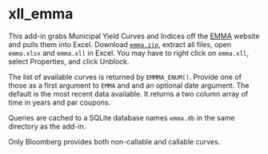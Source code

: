 # xll_emma

This add-in grabs Municipal Yield Curves and Indices off the 
[EMMA](https://emma.msrb.org/ToolsAndResources/MarketIndicators) 
website and pulls them into Excel.
Download [`emma.zip`](emma.zip), extract all files, open `emma.xlsx` and `emma.xll` in Excel. 
You may have to right click on `emma.xll`, select Properties, and click Unblock.

The list of available curves is returned by `EMMMA_ENUM()`.
Provide one of those as a first argument to `EMMA` and
and an optional date argument. The default is the most recent data
available. It returns a two column array of time in years and par coupons.

Queries are cached to a SQLite database names `emma.db` in the same directory as the add-in.

Only Bloomberg provides both non-callable and callable curves.